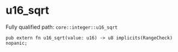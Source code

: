 # u16_sqrt

Fully qualified path: `core::integer::u16_sqrt`

<pre><code class="language-rust">pub extern fn u16_sqrt(value: u16) -&gt; u8 implicits(RangeCheck) nopanic;</code></pre>

